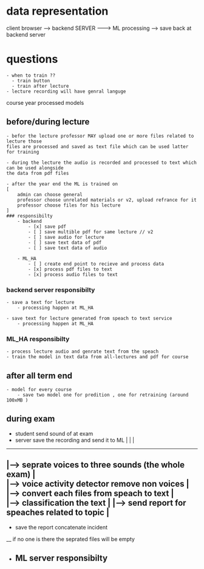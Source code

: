 # data representation


client browser --> backend SERVER ---> ML processing --> save back at backend server


# questions 
    - when to train ??
      - train button 
      - train after lecture
    - lecture recording will have genral languge


course 
year
processed
models

## before/during lecture
    - befor the lecture professor MAY upload one or more files related to lecture those 
    files are processed and saved as text file which can be used latter for training

    - during the lecture the audio is recorded and processed to text which can be used alongside 
    the data from pdf files 
    
    - after the year end the ML is trained on 
    [
        admin can choose general
        professor choose unrelated materials or v2, upload refrance for it
        professor choose files for his lecture 
    ] 
    ### responsibilty
        - backend
            - [x] save pdf 
            - [ ] save multible pdf for same lecture // v2
            - [ ] save audio for lecture
            - [ ] save text data of pdf
            - [ ] save text data of audio

        - ML_HA
            - [ ] create end point to recieve and process data
            - [x] process pdf files to text
            - [x] process audio files to text









### backend server responsibilty
    - save a text for lecture 
        - processing happen at ML_HA
    
    - save text for lecture generated from speach to text service 
        - processing happen at ML_HA

### ML_HA responsibilty
    - process lecture audio and genrate text from the speach
    - train the model in text data from all-lectures and pdf for course



## after all term end

    - model for every course
        - save two model one for predition , one for retraining (around 100xMB )


## during exam 

  - student send sound of at exam 
  - server save the recording and send it to ML
  |
  |
  |
  ---------------------------------------------------
  |--> seprate voices to three sounds (the whole exam) |                          
  |--> voice activity detector remove non voices       |                    
  |--> convert each files from speach to text          |                 
  |--> classification the text                         |
  |--> send report for speaches related to topic       |
  ---------------------------------------------------- 
  - save the report concatenate incident 


  __ if no one is there the seprated files will be empty







- ML server responsibilty
    - 


